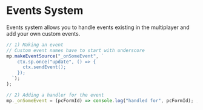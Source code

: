 # Events System

Events system allows you to handle events existing in the multiplayer and add your own custom events.

```typescript
// 1) Making an event
// Custom event names have to start with underscore
mp.makeEventSource("_onSomeEvent", `
    ctx.sp.once("update", () => {
      ctx.sendEvent();
    });
  `);
);

// 2) Adding a handler for the event
mp._onSomeEvent = (pcFormId) => console.log("handled for", pcFormId); ;
```

